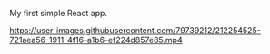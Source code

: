 My first simple React app.



https://user-images.githubusercontent.com/79739212/212254525-721aea56-1911-4f16-a1b6-ef224d857e85.mp4

